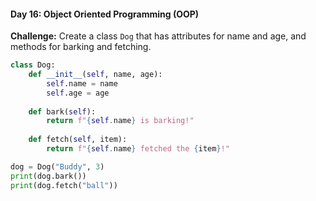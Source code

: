#### Day 16: Object Oriented Programming (OOP)
**Challenge:** Create a class `Dog` that has attributes for name and age, and methods for barking and fetching.

```python
class Dog:
    def __init__(self, name, age):
        self.name = name
        self.age = age
    
    def bark(self):
        return f"{self.name} is barking!"
    
    def fetch(self, item):
        return f"{self.name} fetched the {item}!"

dog = Dog("Buddy", 3)
print(dog.bark())
print(dog.fetch("ball"))
```


